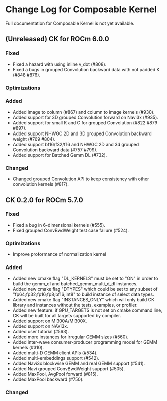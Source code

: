 # Change Log for Composable Kernel

Full documentation for Composable Kernel is not yet available.

## (Unreleased) CK for ROCm 6.0.0

### Fixed
 - Fixed a hazard with using inline v_dot (#808).
 - Fixed a bugs in grouped Convolution backward data with not padded K (#848 #876).

### Optimizations

### Added
- Added image to column (#867) and column to image kernels (#930).
- Added support for 3D grouped Convolution forward on Navi3x (#935).
- Added support for small K and C for grouped Convolution (#822 #879 #897).
- Added support NHWGC 2D and 3D grouped Convolution backward weight (#769 #804).
- Added support bf16/f32/f16 and NHWGC 2D and 3d grouped Convolution backward data (#757 #799).
- Added support for Batched Gemm DL (#732).

### Changed
 - Changed grouped Convolution API to keep consistency with other convolution kernels (#817).

## CK 0.2.0 for ROCm 5.7.0

### Fixed
- Fixed a bug in 6-dimensional kernels (#555).
- Fixed grouped ConvBwdWeight test case failure (#524).

### Optimizations
- Improve proformance of normalization kernel

### Added
- Added new cmake flag "DL_KERNELS" must be set to "ON" in order to build the gemm_dl and batched_gemm_multi_d_dl instances.
- Added new cmake flag "DTYPES" which could be set to any subset of "fp64;fp32;fp16;fp8;bf16;int8" to build instance of select data types.
- Added new cmake flag "INSTANCES_ONLY" which will only build CK library and instances without the tests, examples, or profiler.
- Added new feature: if GPU_TARGETS is not set on cmake command line, CK will be built for all targets supported by compiler.
- Added support on MI300A/MI300X.
- Added support on NAVI3x.
- Added user tutorial (#563).
- Added more instances for irregular GEMM sizes (#560).
- Added inter-wave consumer-producer programming model for GEMM kernels (#310).
- Added multi-D GEMM client APIs (#534).
- Added multi-embeddings support (#542).
- Added Navi3x blockwise GEMM and real GEMM support (#541).
- Added Navi grouped ConvBwdWeight support (#505).
- Added MaxPool, AvgPool forward (#815).
- Added MaxPool backward (#750).

### Changed
